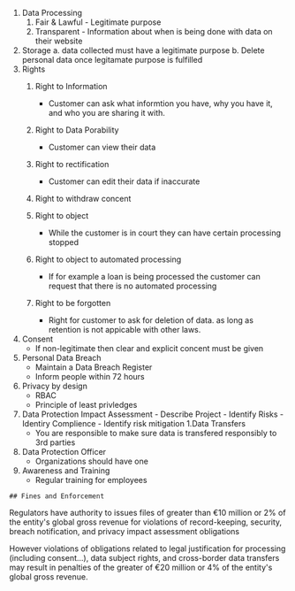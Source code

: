 
1. Data Processing
   1. Fair & Lawful - Legitimate purpose
   1. Transparent - Information about when is being done with data on their website
1. Storage
  a. data collected must have a legitimate purpose
  b. Delete personal data once legitamate purpose is fulfilled
1. Rights
   1. Right to Information
      - Customer can ask what informtion you have, why you have it, and who you are sharing it with.
   1. Right to Data Porability
      - Customer can view their data
   1. Right to rectification
      - Customer can edit their data if inaccurate
   1. Right to withdraw concent
     
   1. Right to object
      - While the customer is in court they can have certain processing stopped
   1. Right to object to automated processing
      - If for example a loan is being processed the customer can request that there is no automated processing
   1. Right to be forgotten
      - Right for customer to ask for deletion of data.  as long as retention is not appicable with other laws.
  1. Consent
      - If non-legitimate then clear and explicit concent must be given
  1. Personal Data Breach
      - Maintain a Data Breach Register
      - Inform people within 72 hours
  1. Privacy by design
      - RBAC
      - Principle of least privledges
  1. Data Protection Impact Assessment
    - Describe Project
    - Identify Risks
    - Identiry Complience 
    - Identify risk mitigation
  1.Data Transfers
      - You are responsible to make sure data is transfered responsibly to 3rd parties
  1. Data Protection Officer
      - Organizations should have one
  1. Awareness and Training
      - Regular training for employees
    
    ## Fines and Enforcement
Regulators have authority to issues files of greater than €10 million or 2% of the entity's global gross revenue for violations of record-keeping, security, breach notification, and privacy impact assessment obligations


However violations of obligations related to legal justification for processing (including consent…), data subject rights, and cross-border data transfers may result in penalties of the greater of €20 million or 4% of the entity's global gross revenue.
    
  
